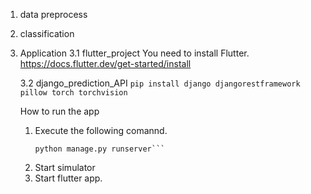 1. data preprocess

2. classification

3. Application
   3.1 flutter_project
       You need to install Flutter.
       https://docs.flutter.dev/get-started/install

   3.2 django_prediction_API
     ```pip install django djangorestframework pillow torch torchvision```

   How to run the app
   1. Execute the following comannd.
      ```cd django_prediction_API
      python manage.py runserver```
   2. Start simulator
   3. Start flutter app.

